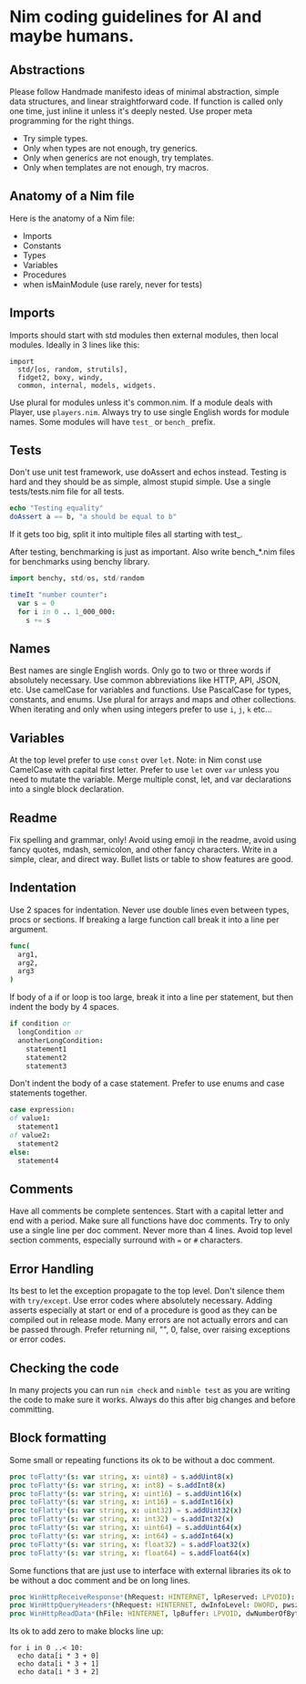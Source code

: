 # Nim coding guidelines for AI and maybe humans.

## Abstractions

Please follow Handmade manifesto ideas of minimal abstraction, simple data structures, and linear straightforward code.
If function is called only one time, just inline it unless it's deeply nested. Use proper meta programming for the right
things.

- Try simple types.
- Only when types are not enough, try generics.
- Only when generics are not enough, try templates.
- Only when templates are not enough, try macros.

## Anatomy of a Nim file

Here is the anatomy of a Nim file:

- Imports
- Constants
- Types
- Variables
- Procedures
- when isMainModule (use rarely, never for tests)

## Imports

Imports should start with std modules then external modules, then local modules. Ideally in 3 lines like this:

```
import
  std/[os, random, strutils],
  fidget2, boxy, windy,
  common, internal, models, widgets.
```

Use plural for modules unless it's common.nim. If a module deals with Player, use `players.nim`. Always try to use
single English words for module names. Some modules will have `test_` or `bench_` prefix.

## Tests

Don't use unit test framework, use doAssert and echos instead. Testing is hard and they should be as simple, almost
stupid simple. Use a single tests/tests.nim file for all tests.

```nim
echo "Testing equality"
doAssert a == b, "a should be equal to b"
```

If it gets too big, split it into multiple files all starting with test\_.

After testing, benchmarking is just as important. Also write bench\_\*.nim files for benchmarks using benchy library.

```nim
import benchy, std/os, std/random

timeIt "number counter":
  var s = 0
  for i in 0 .. 1_000_000:
    s += s
```

## Names

Best names are single English words. Only go to two or three words if absolutely necessary. Use common abbreviations
like HTTP, API, JSON, etc. Use camelCase for variables and functions. Use PascalCase for types, constants, and enums.
Use plural for arrays and maps and other collections. When iterating and only when using integers prefer to use `i`,
`j`, `k` etc...

## Variables

At the top level prefer to use `const` over `let`. Note: in Nim const use CamelCase with capital first letter. Prefer to
use `let` over `var` unless you need to mutate the variable. Merge multiple const, let, and var declarations into a
single block declaration.

## Readme

Fix spelling and grammar, only! Avoid using emoji in the readme, avoid using fancy quotes, mdash, semicolon, and other
fancy characters. Write in a simple, clear, and direct way. Bullet lists or table to show features are good.

## Indentation

Use 2 spaces for indentation. Never use double lines even between types, procs or sections. If breaking a large function
call break it into a line per argument.

```nim
func(
  arg1,
  arg2,
  arg3
)
```

If body of a if or loop is too large, break it into a line per statement, but then indent the body by 4 spaces.

```nim
if condition or
  longCondition or
  anotherLongCondition:
    statement1
    statement2
    statement3
```

Don't indent the body of a case statement. Prefer to use enums and case statements together.

```nim
case expression:
of value1:
  statement1
of value2:
  statement2
else:
  statement4
```

## Comments

Have all comments be complete sentences. Start with a capital letter and end with a period. Make sure all functions have
doc comments. Try to only use a single line per doc comment. Never more than 4 lines. Avoid top level section comments,
especially surround with `=` or `#` characters.

## Error Handling

Its best to let the exception propagate to the top level. Don't silence them with `try/except`. Use error codes where
absolutely necessary. Adding asserts especially at start or end of a procedure is good as they can be compiled out in
release mode. Many errors are not actually errors and can be passed through. Prefer returning nil, "", 0, false, over
raising exceptions or error codes.

## Checking the code

In many projects you can run `nim check` and `nimble test` as you are writing the code to make sure it works. Always do
this after big changes and before committing.

## Block formatting

Some small or repeating functions its ok to be without a doc comment.

```nim
proc toFlatty*(s: var string, x: uint8) = s.addUint8(x)
proc toFlatty*(s: var string, x: int8) = s.addInt8(x)
proc toFlatty*(s: var string, x: uint16) = s.addUint16(x)
proc toFlatty*(s: var string, x: int16) = s.addInt16(x)
proc toFlatty*(s: var string, x: uint32) = s.addUint32(x)
proc toFlatty*(s: var string, x: int32) = s.addInt32(x)
proc toFlatty*(s: var string, x: uint64) = s.addUint64(x)
proc toFlatty*(s: var string, x: int64) = s.addInt64(x)
proc toFlatty*(s: var string, x: float32) = s.addFloat32(x)
proc toFlatty*(s: var string, x: float64) = s.addFloat64(x)
```

Some functions that are just use to interface with external libraries its ok to be without a doc comment and be on long
lines.

```nim
proc WinHttpReceiveResponse*(hRequest: HINTERNET, lpReserved: LPVOID): BOOL {.dynlib: "winhttp".}
proc WinHttpQueryHeaders*(hRequest: HINTERNET, dwInfoLevel: DWORD, pwszName: LPCWSTR, lpBuffer: LPVOID, lpdwBufferLength: LPDWORD, lpdwIndex: LPDWORD): BOOL {.dynlib: "winhttp".}
proc WinHttpReadData*(hFile: HINTERNET, lpBuffer: LPVOID, dwNumberOfBytesToRead: DWORD, lpdwNumberOfBytesRead: LPDWORD): BOOL {.dynlib: "winhttp".}
```

Its ok to add zero to make blocks line up:

```
for i in 0 ..< 10:
  echo data[i * 3 + 0]
  echo data[i * 3 + 1]
  echo data[i * 3 + 2]
```
